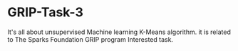 # GRIP-Task-3
It's all about unsupervised Machine learning K-Means algorithm.
it is related to The Sparks Foundation GRIP program Interested task.
